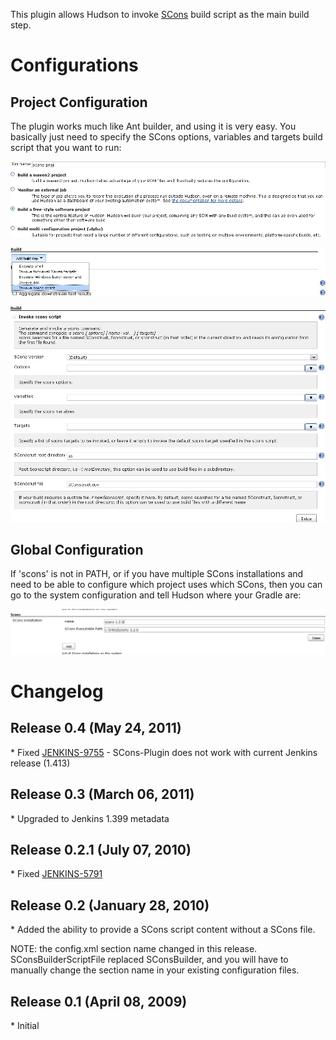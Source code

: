 
This plugin allows Hudson to invoke [SCons](http://www.scons.org/) build
script as the main build step.  
  
  

# Configurations

## Project Configuration

The plugin works much like Ant builder, and using it is very easy. You
basically just need to specify the SCons options, variables and targets
build script that you want to run:  
  
  
![](docs/images/scons_create_project.png)  
  
![](docs/images/scons_build_step.png)  
  
![](docs/images/scons_build_proj_lcov.png)  

## Global Configuration

If 'scons' is not in PATH, or if you have multiple SCons installations
and need to be able to configure which project uses which SCons, then
you can go to the system configuration and tell Hudson where your Gradle
are:  
  
![](docs/images/scons_global_conf.png)  
  

# Changelog

## Release 0.4 (May 24, 2011)

\* Fixed
[JENKINS-9755](https://issues.jenkins-ci.org/browse/JENKINS-9755) -
SCons-Plugin does not work with current Jenkins release (1.413)

## Release 0.3 (March 06, 2011)

\* Upgraded to Jenkins 1.399 metadata

## Release 0.2.1 (July 07, 2010)

\* Fixed
[JENKINS-5791](https://issues.jenkins-ci.org/browse/JENKINS-5791)

## Release 0.2 (January 28, 2010)

\* Added the ability to provide a SCons script content without a SCons
file.

NOTE: the config.xml section name changed in this release. 
SConsBuilderScriptFile replaced SConsBuilder, and you will have to
manually change the section name in your existing configuration files.

## Release 0.1 (April 08, 2009)

\* Initial
